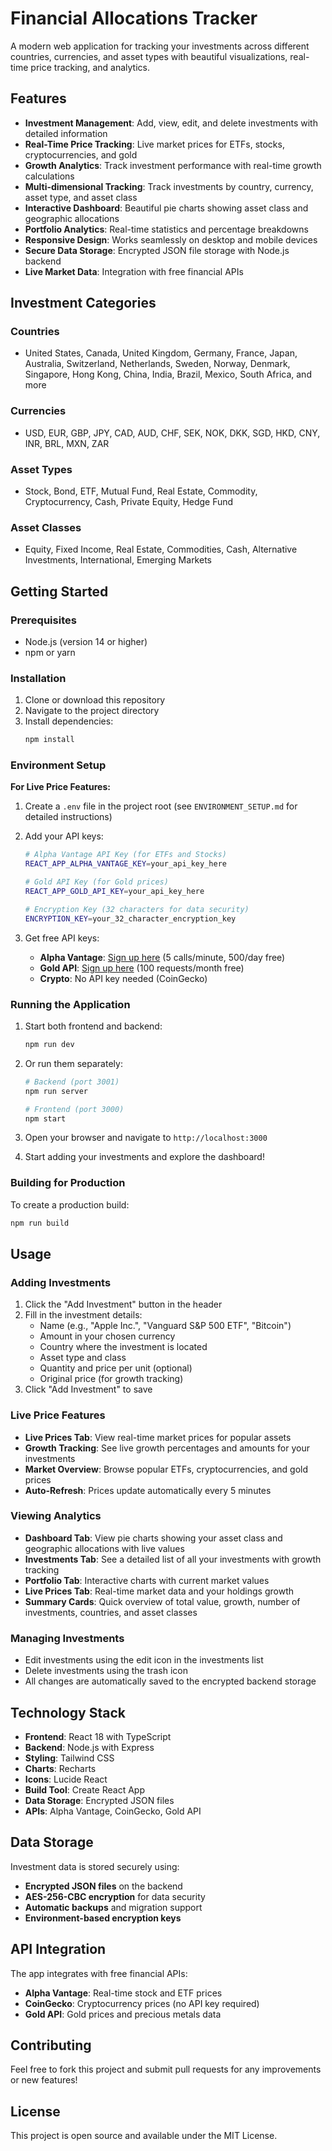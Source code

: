# Financial Allocations Tracker

A modern web application for tracking your investments across different countries, currencies, and asset types with beautiful visualizations, real-time price tracking, and analytics.

## Features

- **Investment Management**: Add, view, edit, and delete investments with detailed information
- **Real-Time Price Tracking**: Live market prices for ETFs, stocks, cryptocurrencies, and gold
- **Growth Analytics**: Track investment performance with real-time growth calculations
- **Multi-dimensional Tracking**: Track investments by country, currency, asset type, and asset class
- **Interactive Dashboard**: Beautiful pie charts showing asset class and geographic allocations
- **Portfolio Analytics**: Real-time statistics and percentage breakdowns
- **Responsive Design**: Works seamlessly on desktop and mobile devices
- **Secure Data Storage**: Encrypted JSON file storage with Node.js backend
- **Live Market Data**: Integration with free financial APIs

## Investment Categories

### Countries
- United States, Canada, United Kingdom, Germany, France, Japan, Australia, Switzerland, Netherlands, Sweden, Norway, Denmark, Singapore, Hong Kong, China, India, Brazil, Mexico, South Africa, and more

### Currencies
- USD, EUR, GBP, JPY, CAD, AUD, CHF, SEK, NOK, DKK, SGD, HKD, CNY, INR, BRL, MXN, ZAR

### Asset Types
- Stock, Bond, ETF, Mutual Fund, Real Estate, Commodity, Cryptocurrency, Cash, Private Equity, Hedge Fund

### Asset Classes
- Equity, Fixed Income, Real Estate, Commodities, Cash, Alternative Investments, International, Emerging Markets

## Getting Started

### Prerequisites
- Node.js (version 14 or higher)
- npm or yarn

### Installation

1. Clone or download this repository
2. Navigate to the project directory
3. Install dependencies:
   ```bash
   npm install
   ```

### Environment Setup

**For Live Price Features:**

1. Create a `.env` file in the project root (see `ENVIRONMENT_SETUP.md` for detailed instructions)
2. Add your API keys:
   ```bash
   # Alpha Vantage API Key (for ETFs and Stocks)
   REACT_APP_ALPHA_VANTAGE_KEY=your_api_key_here
   
   # Gold API Key (for Gold prices)
   REACT_APP_GOLD_API_KEY=your_api_key_here
   
   # Encryption Key (32 characters for data security)
   ENCRYPTION_KEY=your_32_character_encryption_key
   ```

3. Get free API keys:
   - **Alpha Vantage**: [Sign up here](https://www.alphavantage.co/support/#api-key) (5 calls/minute, 500/day free)
   - **Gold API**: [Sign up here](https://www.goldapi.io/) (100 requests/month free)
   - **Crypto**: No API key needed (CoinGecko)

### Running the Application

1. Start both frontend and backend:
   ```bash
   npm run dev
   ```

2. Or run them separately:
   ```bash
   # Backend (port 3001)
   npm run server
   
   # Frontend (port 3000)
   npm start
   ```

3. Open your browser and navigate to `http://localhost:3000`

4. Start adding your investments and explore the dashboard!

### Building for Production

To create a production build:
```bash
npm run build
```

## Usage

### Adding Investments
1. Click the "Add Investment" button in the header
2. Fill in the investment details:
   - Name (e.g., "Apple Inc.", "Vanguard S&P 500 ETF", "Bitcoin")
   - Amount in your chosen currency
   - Country where the investment is located
   - Asset type and class
   - Quantity and price per unit (optional)
   - Original price (for growth tracking)
3. Click "Add Investment" to save

### Live Price Features
- **Live Prices Tab**: View real-time market prices for popular assets
- **Growth Tracking**: See live growth percentages and amounts for your investments
- **Market Overview**: Browse popular ETFs, cryptocurrencies, and gold prices
- **Auto-Refresh**: Prices update automatically every 5 minutes

### Viewing Analytics
- **Dashboard Tab**: View pie charts showing your asset class and geographic allocations with live values
- **Investments Tab**: See a detailed list of all your investments with growth tracking
- **Portfolio Tab**: Interactive charts with current market values
- **Live Prices Tab**: Real-time market data and your holdings growth
- **Summary Cards**: Quick overview of total value, growth, number of investments, countries, and asset classes

### Managing Investments
- Edit investments using the edit icon in the investments list
- Delete investments using the trash icon
- All changes are automatically saved to the encrypted backend storage

## Technology Stack

- **Frontend**: React 18 with TypeScript
- **Backend**: Node.js with Express
- **Styling**: Tailwind CSS
- **Charts**: Recharts
- **Icons**: Lucide React
- **Build Tool**: Create React App
- **Data Storage**: Encrypted JSON files
- **APIs**: Alpha Vantage, CoinGecko, Gold API

## Data Storage

Investment data is stored securely using:
- **Encrypted JSON files** on the backend
- **AES-256-CBC encryption** for data security
- **Automatic backups** and migration support
- **Environment-based encryption keys**

## API Integration

The app integrates with free financial APIs:
- **Alpha Vantage**: Real-time stock and ETF prices
- **CoinGecko**: Cryptocurrency prices (no API key required)
- **Gold API**: Gold prices and precious metals data

## Contributing

Feel free to fork this project and submit pull requests for any improvements or new features!

## License

This project is open source and available under the MIT License. 
